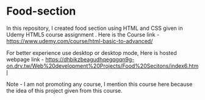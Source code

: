 # Food-section
In this repository, I created food section using HTML and CSS given in Udemy HTML5 course assignment .
Here is the Course link -https://www.udemy.com/course/html-basic-to-advanced/

For better experience use desktop or desktop mode,
Here is hosted webpage link - https://dhbikzbeagudhqegqgqn9g-on.drv.tw/Web%20development%20Projects/Food%20Secitons/index6.html

Note - I am not promoting any course, I mention this course here because the idea of this project given from this course.

